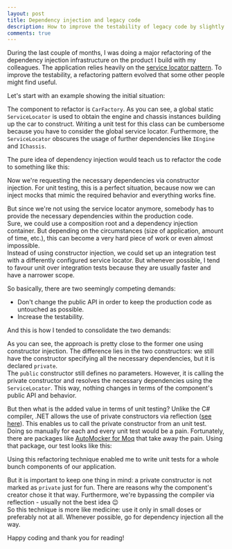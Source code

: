 ```yaml
---
layout: post
title: Dependency injection and legacy code
description: How to improve the testability of legacy code by slightly introducing dependency injection.
comments: true
---
```


During the last couple of months, I was doing a major refactoring of the dependency injection infrastructure on the product I build with my colleagues. The application relies heavily on the [service locator pattern](https://en.wikipedia.org/wiki/Service_locator_pattern). To improve the testability, a refactoring pattern evolved that some other people might find useful.

Let's start with an example showing the initial situation:

<script src="https://gist.github.com/mu88/184d4112bac50776ca20a0dfabd378c5.js?file=ServiceLocator.cs"></script>

The component to refactor is `CarFactory`. As you can see, a global static `ServiceLocator` is used to obtain the engine and chassis instances building up the car to construct. Writing a unit test for this class can be cumbersome because you have to consider the global service locator. Furthermore, the `ServiceLocator` obscures the usage of further dependencies like `IEngine` and `IChassis`.

The pure idea of dependency injection would teach us to refactor the code to something like this:

<script src="https://gist.github.com/mu88/184d4112bac50776ca20a0dfabd378c5.js?file=PureDependencyInjection.cs"></script>

Now we're requesting the necessary dependencies via constructor injection. For unit testing, this is a perfect situation, because now we can inject mocks that mimic the required behavior and everything works fine.

But since we're not using the service locator anymore, somebody has to provide the necessary dependencies within the production code.  
Sure, we could use a composition root and a dependency injection container. But depending on the circumstances (size of application, amount of time, etc.), this can become a very hard piece of work or even almost impossible.  
Instead of using constructor injection, we could set up an integration test with a differently configured service locator. But whenever possible, I tend to favour unit over integration tests because they are usually faster and have a narrower scope.

So basically, there are two seemingly competing demands:
* Don't change the public API in order to keep the production code as untouched as possible.
* Increase the testability.

And this is how I tended to consolidate the two demands:

<script src="https://gist.github.com/mu88/184d4112bac50776ca20a0dfabd378c5.js?file=Final.cs"></script>

As you can see, the approach is pretty close to the former one using constructor injection. The difference lies in the two constructors: we still have the constructor specifying all the necessary dependencies, but it is declared `private`.  
The `public` constructor still defines no parameters. However, it is calling the private constructor and resolves the necessary dependencies using the `ServiceLocator`. This way, nothing changes in terms of the component's public API and behavior.

But then what is the added value in terms of unit testing? Unlike the C# compiler, .NET allows the use of private constructors via reflection ([see here](https://docs.microsoft.com/en-us/dotnet/api/system.activator.createinstance?view=netframework-4.8#System_Activator_CreateInstance_System_Type_System_Boolean_)). This enables us to call the private constructor from an unit test.  
Doing so manually for each and every unit test would be a pain. Fortunately, there are packages like [AutoMocker for Moq](https://github.com/moq/Moq.AutoMocker) that take away the pain. Using that package, our test looks like this:

<script src="https://gist.github.com/mu88/184d4112bac50776ca20a0dfabd378c5.js?file=UnitTest.cs"></script>

Using this refactoring technique enabled me to write unit tests for a whole bunch components of our application.

But it is important to keep one thing in mind: a private constructor is not marked as `private` just for fun. There are reasons why the component's creator chose it that way. Furthermore, we're bypassing the compiler via reflection - usually not the best idea :wink:  
So this technique is more like medicine: use it only in small doses or preferably not at all. Whenever possible, go for dependency injection all the way.

Happy coding and thank you for reading!